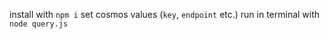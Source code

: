 install with `npm i`
set cosmos values (`key`, `endpoint` etc.)
run in terminal with `node query.js`